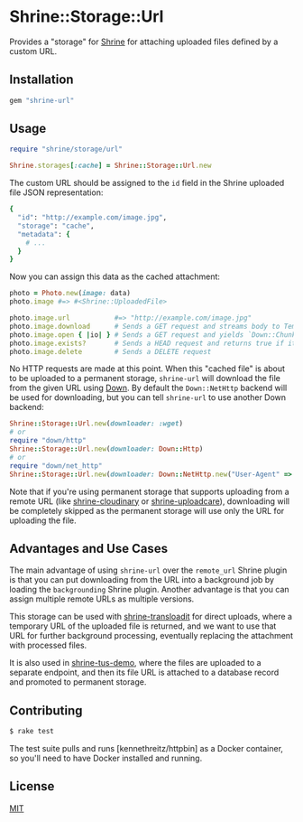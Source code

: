 # Shrine::Storage::Url

Provides a "storage" for [Shrine] for attaching uploaded files defined by a
custom URL.

## Installation

```ruby
gem "shrine-url"
```

## Usage

```rb
require "shrine/storage/url"

Shrine.storages[:cache] = Shrine::Storage::Url.new
```

The custom URL should be assigned to the `id` field in the Shrine uploaded file
JSON representation:

```rb
{
  "id": "http://example.com/image.jpg",
  "storage": "cache",
  "metadata": {
    # ...
  }
}
```

Now you can assign this data as the cached attachment:

```rb
photo = Photo.new(image: data)
photo.image #=> #<Shrine::UploadedFile>

photo.image.url           #=> "http://example.com/image.jpg"
photo.image.download      # Sends a GET request and streams body to Tempfile
photo.image.open { |io| } # Sends a GET request and yields `Down::ChunkedIO` ready for reading
photo.image.exists?       # Sends a HEAD request and returns true if it's 2xx
photo.image.delete        # Sends a DELETE request
```

No HTTP requests are made at this point. When this "cached file" is about to be
uploaded to a permanent storage, `shrine-url` will download the file from the
given URL using [Down]. By default the `Down::NetHttp` backend will be used for
downloading, but you can tell `shrine-url` to use another Down backend:

```rb
Shrine::Storage::Url.new(downloader: :wget)
# or
require "down/http"
Shrine::Storage::Url.new(downloader: Down::Http)
# or
require "down/net_http"
Shrine::Storage::Url.new(downloader: Down::NetHttp.new("User-Agent" => "MyApp/1.0.0"))
```

Note that if you're using permanent storage that supports uploading from a
remote URL (like [shrine-cloudinary] or [shrine-uploadcare]), downloading will
be completely skipped as the permanent storage will use only the URL for
uploading the file.

## Advantages and Use Cases

The main advantage of using `shrine-url` over the `remote_url` Shrine plugin is
that you can put downloading from the URL into a background job by loading the
`backgrounding` Shrine plugin. Another advantage is that you can assign
multiple remote URLs as multiple versions.

This storage can be used with [shrine-transloadit] for direct uploads, where a
temporary URL of the uploaded file is returned, and we want to use that URL for
further background processing, eventually replacing the attachment with
processed files.

It is also used in [shrine-tus-demo], where the files are uploaded to a
separate endpoint, and then its file URL is attached to a database record and
promoted to permanent storage.

## Contributing

```sh
$ rake test
```

The test suite pulls and runs [kennethreitz/httpbin] as a Docker container, so
you'll need to have Docker installed and running.

## License

[MIT](/LICENSE.txt)

[Shrine]: https://github.com/janko-m/shrine
[shrine-transloadit]: https://github.com/janko-m/shrine-transloadit
[shrine-tus-demo]: https://github.com/janko-m/shrine-tus-demo
[shrine-cloudinary]: https://github.com/janko-m/shrine-cloudinary
[shrine-uploadcare]: https://github.com/janko-m/shrine-uploadcare
[Down]: https://github.com/janko-m/down
